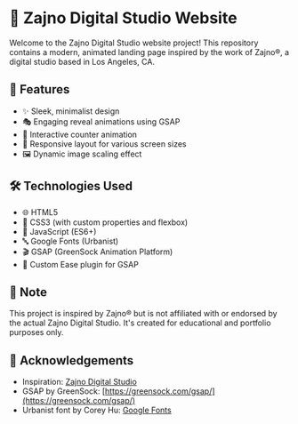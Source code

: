 # 🚀 Zajno Digital Studio Website

Welcome to the Zajno Digital Studio website project! This repository contains a modern, animated landing page inspired by the work of Zajno®, a digital studio based in Los Angeles, CA.

## 🌟 Features

- ✨ Sleek, minimalist design
- 🎭 Engaging reveal animations using GSAP
- 🔢 Interactive counter animation
- 📱 Responsive layout for various screen sizes
- 🖼️ Dynamic image scaling effect

## 🛠️ Technologies Used

- 🌐 HTML5
- 🎨 CSS3 (with custom properties and flexbox)
- 🚀 JavaScript (ES6+)
- 🔤 Google Fonts (Urbanist)
- 🎬 GSAP (GreenSock Animation Platform)
- 🎯 Custom Ease plugin for GSAP

## 📝 Note

This project is inspired by Zajno® but is not affiliated with or endorsed by the actual Zajno Digital Studio. It's created for educational and portfolio purposes only.

## 🙏 Acknowledgements

- Inspiration: [Zajno Digital Studio](https://zajno.com/)
- GSAP by GreenSock: [https://greensock.com/gsap/](https://greensock.com/gsap/)
- Urbanist font by Corey Hu: [Google Fonts](https://fonts.google.com/specimen/Urbanist)
